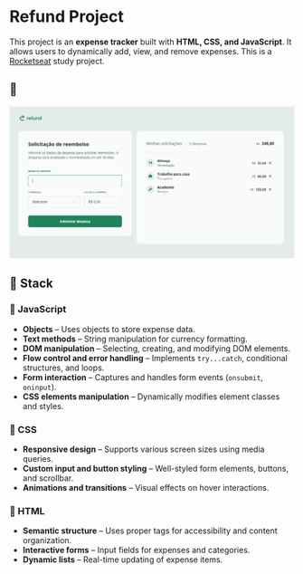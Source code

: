 # Refund Project

This project is an **expense tracker** built with **HTML, CSS, and JavaScript**. It allows users to dynamically add, view, and remove expenses. This is a [Rocketseat](https://www.rocketseat.com.br/?utm_source=google&utm_medium=cpc&utm_campaign=lead&utm_term=perpetuo&utm_content=institucional-lead-home-texto-lead-brandkws-none-none-institucional-none-none-br-google&gad_source=1&gclid=CjwKCAiAtYy9BhBcEiwANWQQL_7PJhNk7vjUU2WS5edbdA0Q-JW-9ytiEHPkbCOhkU4Y2gnl6gjFZxoCVxgQAvD_BwE) study project.

## 📸  

![Project Screenshot](img/screenshot_refund_page.png) 

## 🚀 Stack  

### 🔹 JavaScript  
- **Objects** – Uses objects to store expense data.  
- **Text methods** – String manipulation for currency formatting.  
- **DOM manipulation** – Selecting, creating, and modifying DOM elements.  
- **Flow control and error handling** – Implements `try...catch`, conditional structures, and loops.  
- **Form interaction** – Captures and handles form events (`onsubmit`, `oninput`).  
- **CSS elements manipulation** – Dynamically modifies element classes and styles.  

### 🎨 CSS  
- **Responsive design** – Supports various screen sizes using media queries.  
- **Custom input and button styling** – Well-styled form elements, buttons, and scrollbar.  
- **Animations and transitions** – Visual effects on hover interactions.  

### 📄 HTML  
- **Semantic structure** – Uses proper tags for accessibility and content organization.  
- **Interactive forms** – Input fields for expenses and categories.  
- **Dynamic lists** – Real-time updating of expense items.   
